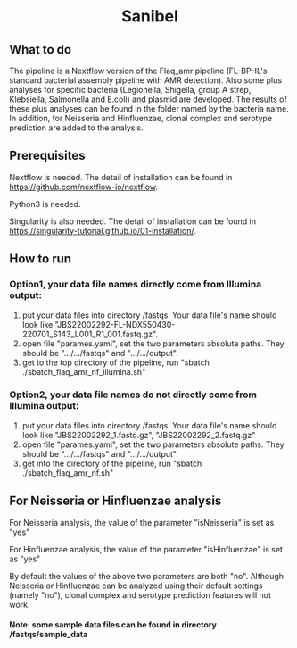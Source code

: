 <h1 align="center">Sanibel</h1>

## What to do
The pipeline is a Nextflow version of the Flaq_amr pipeline (FL-BPHL's standard bacterial assembly pipeline with AMR detection). Also some plus analyses for specific bacteria (Legionella, Shigella, group A strep, Klebsiella, Salmonella and E.coli) and plasmid are developed. The results of these plus analyses can be found in the folder named by the bacteria name. In addition, for Neisseria and Hinfluenzae, clonal complex and serotype prediction are added to the analysis.   

## Prerequisites
Nextflow is needed. The detail of installation can be found in https://github.com/nextflow-io/nextflow.

Python3 is needed.

Singularity is also needed. The detail of installation can be found in https://singularity-tutorial.github.io/01-installation/.


## How to run

### Option1, your data file names directly come from Illumina output: 
1. put your data files into directory /fastqs. Your data file's name should look like "JBS22002292-FL-NDX550430-220701_S143_L001_R1_001.fastq.gz". 
2. open file "parames.yaml", set the two parameters absolute paths. They should be ".../.../fastqs" and ".../.../output". 
3. get to the top directory of the pipeline, run "sbatch ./sbatch_flaq_amr_nf_illumina.sh"

### Option2, your data file names do not directly come from Illumina output: 
1. put your data files into directory /fastqs. Your data file's name should look like "JBS22002292_1.fastq.gz", "JBS22002292_2.fastq.gz" 
2. open file "parames.yaml", set the two parameters absolute paths. They should be ".../.../fastqs" and ".../.../output". 
3. get into the directory of the pipeline, run "sbatch ./sbatch_flaq_amr_nf.sh"

## For Neisseria or Hinfluenzae analysis

  For Neisseria analysis, the value of the parameter "isNeisseria" is set as "yes"

  For Hinfluenzae analysis, the value of the parameter "isHinfluenzae" is set as "yes"

  By default the values of the above two parameters are both "no". Although Neisseria or Hinfluenzae can be analyzed using their default   settings (namely "no"), clonal complex and serotype prediction features will not work.   


#### Note: some sample data files can be found in directory /fastqs/sample_data

